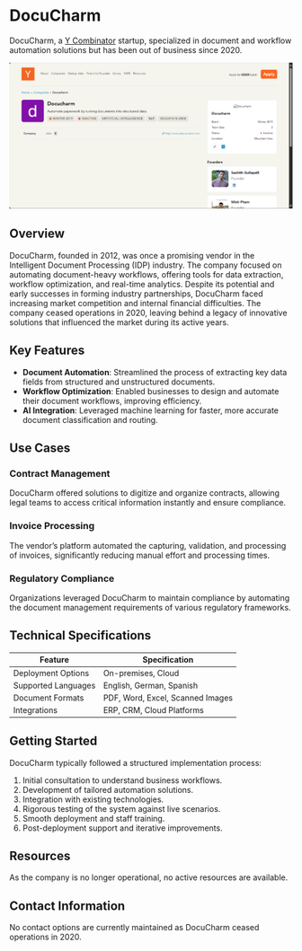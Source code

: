 
# DocuCharm  
  
DocuCharm, a [Y Combinator](https://www.ycombinator.com/companies/docucharm) startup, specialized in document and workflow automation solutions but has been out of business since 2020.  

![Docucharm](assets/docucharm.png)

## Overview  
DocuCharm, founded in 2012, was once a promising vendor in the Intelligent Document Processing (IDP) industry. The company focused on automating document-heavy workflows, offering tools for data extraction, workflow optimization, and real-time analytics. Despite its potential and early successes in forming industry partnerships, DocuCharm faced increasing market competition and internal financial difficulties. The company ceased operations in 2020, leaving behind a legacy of innovative solutions that influenced the market during its active years.  

## Key Features  
- **Document Automation**: Streamlined the process of extracting key data fields from structured and unstructured documents.  
- **Workflow Optimization**: Enabled businesses to design and automate their document workflows, improving efficiency.  
- **AI Integration**: Leveraged machine learning for faster, more accurate document classification and routing.  

## Use Cases  
### Contract Management  
DocuCharm offered solutions to digitize and organize contracts, allowing legal teams to access critical information instantly and ensure compliance.  

### Invoice Processing  
The vendor’s platform automated the capturing, validation, and processing of invoices, significantly reducing manual effort and processing times.  

### Regulatory Compliance  
Organizations leveraged DocuCharm to maintain compliance by automating the document management requirements of various regulatory frameworks.  

## Technical Specifications  

| Feature              | Specification              |  
|----------------------|----------------------------|  
| Deployment Options   | On-premises, Cloud         |  
| Supported Languages  | English, German, Spanish   |  
| Document Formats     | PDF, Word, Excel, Scanned Images |  
| Integrations         | ERP, CRM, Cloud Platforms  |  

## Getting Started  
DocuCharm typically followed a structured implementation process:  
1. Initial consultation to understand business workflows.  
2. Development of tailored automation solutions.  
3. Integration with existing technologies.  
4. Rigorous testing of the system against live scenarios.  
5. Smooth deployment and staff training.  
6. Post-deployment support and iterative improvements.  

## Resources  
As the company is no longer operational, no active resources are available.  

## Contact Information  
No contact options are currently maintained as DocuCharm ceased operations in 2020.  
